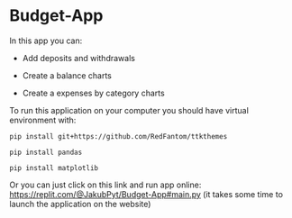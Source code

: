 # Budget-App
 
In this app you can:

- Add deposits and withdrawals

- Create a balance charts

- Create a expenses by category charts

To run this application on your computer you should have virtual environment with:

    pip install git+https://github.com/RedFantom/ttkthemes
    
    pip install pandas
    
    pip install matplotlib
    
Or you can just click on this link and run app online:
https://replit.com/@JakubPyt/Budget-App#main.py 
(it takes some time to launch the application on the website)